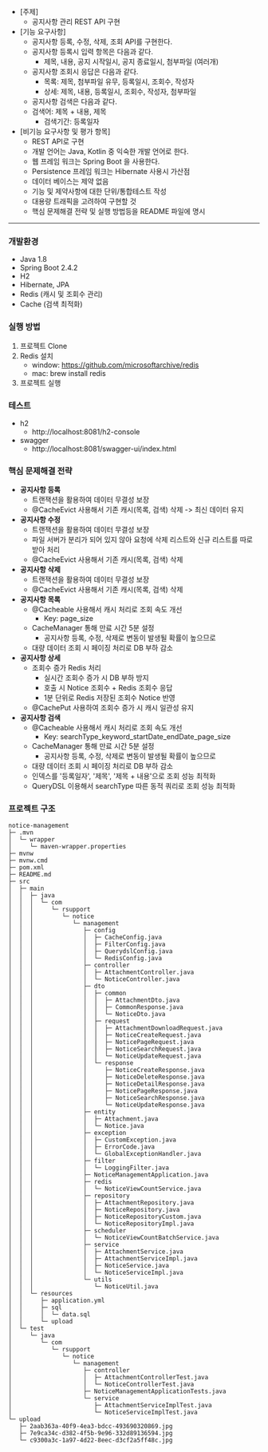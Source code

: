 - [주제]
  - 공지사항 관리 REST API 구현
- [기능 요구사항]
  - 공지사항 등록, 수정, 삭제, 조회 API를 구현한다.
  - 공지사항 등록시 입력 항목은 다음과 같다.
    - 제목, 내용, 공지 시작일시, 공지 종료일시, 첨부파일 (여러개)
  - 공지사항 조회시 응답은 다음과 같다.
    - 목록: 제목, 첨부파일 유무, 등록일시, 조회수, 작성자
    - 상세: 제목, 내용, 등록일시, 조회수, 작성자, 첨부파일
  -  공지사항 검색은 다음과 같다.
    - 검색어: 제목 + 내용, 제목
      - 검색기간: 등록일자
- [비기능 요구사항 및 평가 항목]
  - REST API로 구현
  - 개발 언어는 Java, Kotlin 중 익숙한 개발 언어로 한다.
  - 웹 프레임 워크는 Spring Boot 을 사용한다.
  - Persistence 프레임 워크는 Hibernate 사용시 가산점
  - 데이터 베이스는 제약 없음
  - 기능 및 제약사항에 대한 단위/통합테스트 작성
  - 대용량 트래픽을 고려하여 구현할 것
  - 핵심 문제해결 전략 및 실행 방법등을 README 파일에 명시
---
### 개발환경
- Java 1.8
- Spring Boot 2.4.2
- H2
- Hibernate, JPA
- Redis (캐시 및 조회수 관리)
- Cache (검색 최적화)
### 실행 방법
1. 프로젝트 Clone
2. Redis 설치 
   - window: https://github.com/microsoftarchive/redis
   - mac: brew install redis
3. 프로젝트 실행
### 테스트
- h2
  - http://localhost:8081/h2-console
- swagger
  - http://localhost:8081/swagger-ui/index.html
### 핵심 문제해결 전략
- **공지사항 등록**
  - 트랜잭션을 활용하여 데이터 무결성 보장
  - @CacheEvict 사용해서 기존 캐시(목록, 검색) 삭제 -> 최신 데이터 유지
- **공지사항 수정**
  - 트랜잭션을 활용하여 데이터 무결성 보장
  - 파일 서버가 분리가 되어 있지 않아 요청에 삭제 리스트와 신규 리스트를 따로 받아 처리
  - @CacheEvict 사용해서 기존 캐시(목록, 검색) 삭제
- **공지사항 삭제**
  - 트랜잭션을 활용하여 데이터 무결성 보장
  - @CacheEvict 사용해서 기존 캐시(목록, 검색) 삭제
- **공지사항 목록**
  - @Cacheable 사용해서 캐시 처리로 조회 속도 개선
    - Key: page_size
  - CacheManager 통해 만료 시간 5분 설정
    - 공지사항 등록, 수정, 삭제로 변동이 발생될 확률이 높으므로
  - 대량 데이터 조회 시 페이징 처리로 DB 부하 감소
- **공지사항 상세**
  - 조회수 증가 Redis 처리
    - 실시간 조회수 증가 시 DB 부하 방지
    - 호출 시 Notice 조회수 + Redis 조회수 응답
    - 1분 단위로 Redis 저장된 조회수 Notice 반영
  - @CachePut 사용하여 조회수 증가 시 캐시 일관성 유지
- **공지사항 검색**
  - @Cacheable 사용해서 캐시 처리로 조회 속도 개선
    - Key: searchType_keyword_startDate_endDate_page_size
  - CacheManager 통해 만료 시간 5분 설정
    - 공지사항 등록, 수정, 삭제로 변동이 발생될 확률이 높으므로
  - 대량 데이터 조회 시 페이징 처리로 DB 부하 감소
  - 인덱스를 '등록일자', '제목', '제목 + 내용'으로 조회 성능 최적화
  - QueryDSL 이용해서 searchType 따른 동적 쿼리로 조회 성능 최적화
### 프로젝트 구조
```
notice-management
├─ .mvn
│  └─ wrapper
│     └─ maven-wrapper.properties
├─ mvnw
├─ mvnw.cmd
├─ pom.xml
├─ README.md
├─ src
│  ├─ main
│  │  ├─ java
│  │  │  └─ com
│  │  │     └─ rsupport
│  │  │        └─ notice
│  │  │           └─ management
│  │  │              ├─ config
│  │  │              │  ├─ CacheConfig.java
│  │  │              │  ├─ FilterConfig.java
│  │  │              │  ├─ QuerydslConfig.java
│  │  │              │  └─ RedisConfig.java
│  │  │              ├─ controller
│  │  │              │  ├─ AttachmentController.java
│  │  │              │  └─ NoticeController.java
│  │  │              ├─ dto
│  │  │              │  ├─ common
│  │  │              │  │  ├─ AttachmentDto.java
│  │  │              │  │  ├─ CommonResponse.java
│  │  │              │  │  └─ NoticeDto.java
│  │  │              │  ├─ request
│  │  │              │  │  ├─ AttachmentDownloadRequest.java
│  │  │              │  │  ├─ NoticeCreateRequest.java
│  │  │              │  │  ├─ NoticePageRequest.java
│  │  │              │  │  ├─ NoticeSearchRequest.java
│  │  │              │  │  └─ NoticeUpdateRequest.java
│  │  │              │  └─ response
│  │  │              │     ├─ NoticeCreateResponse.java
│  │  │              │     ├─ NoticeDeleteResponse.java
│  │  │              │     ├─ NoticeDetailResponse.java
│  │  │              │     ├─ NoticePageResponse.java
│  │  │              │     ├─ NoticeSearchResponse.java
│  │  │              │     └─ NoticeUpdateResponse.java
│  │  │              ├─ entity
│  │  │              │  ├─ Attachment.java
│  │  │              │  └─ Notice.java
│  │  │              ├─ exception
│  │  │              │  ├─ CustomException.java
│  │  │              │  ├─ ErrorCode.java
│  │  │              │  └─ GlobalExceptionHandler.java
│  │  │              ├─ filter
│  │  │              │  └─ LoggingFilter.java
│  │  │              ├─ NoticeManagementApplication.java
│  │  │              ├─ redis
│  │  │              │  └─ NoticeViewCountService.java
│  │  │              ├─ repository
│  │  │              │  ├─ AttachmentRepository.java
│  │  │              │  ├─ NoticeRepository.java
│  │  │              │  ├─ NoticeRepositoryCustom.java
│  │  │              │  └─ NoticeRepositoryImpl.java
│  │  │              ├─ scheduler
│  │  │              │  └─ NoticeViewCountBatchService.java
│  │  │              ├─ service
│  │  │              │  ├─ AttachmentService.java
│  │  │              │  ├─ AttachmentServiceImpl.java
│  │  │              │  ├─ NoticeService.java
│  │  │              │  └─ NoticeServiceImpl.java
│  │  │              └─ utils
│  │  │                 └─ NoticeUtil.java
│  │  └─ resources
│  │     ├─ application.yml
│  │     ├─ sql
│  │     │  └─ data.sql
│  │     └─ upload
│  └─ test
│     └─ java
│        └─ com
│           └─ rsupport
│              └─ notice
│                 └─ management
│                    ├─ controller
│                    │  ├─ AttachmentControllerTest.java
│                    │  └─ NoticeControllerTest.java
│                    ├─ NoticeManagementApplicationTests.java
│                    └─ service
│                       ├─ AttachmentServiceImplTest.java
│                       └─ NoticeServiceImplTest.java
└─ upload
   ├─ 2aab363a-40f9-4ea3-bdcc-493690320869.jpg
   ├─ 7e9ca34c-d382-4f5b-9e96-332d89136594.jpg
   └─ c9300a3c-1a97-4d22-8eec-d3cf2a5ff48c.jpg

```

